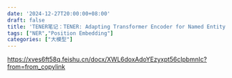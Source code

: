 ```yaml
---
date: '2024-12-27T20:00:00+08:00'
draft: false
title: 'TENER笔记：TENER: Adapting Transformer Encoder for Named Entity Recognition'
tags: ["NER","Position Embedding"]
categories: ["大模型"]
---
```


https://xves6ft58q.feishu.cn/docx/XWL6doxAdoYEzyxpt56cIpbmnIc?from=from_copylink
